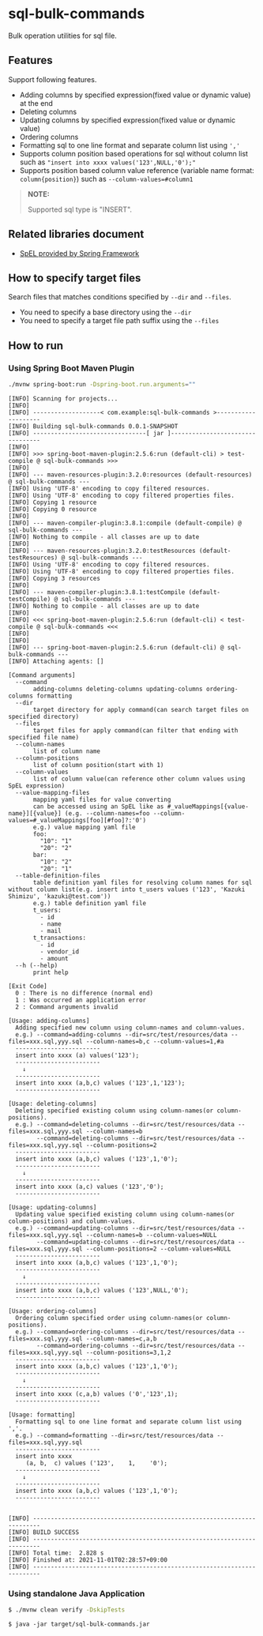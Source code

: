 # sql-bulk-commands

Bulk operation utilities for sql file.

## Features

Support following features.

* Adding columns by specified expression(fixed value or dynamic value) at the end
* Deleting columns
* Updating columns by specified expression(fixed value or dynamic value)
* Ordering columns
* Formatting sql to one line format and separate column list using `','`
* Supports column position based operations for sql without column list such as `"insert into xxxx values('123',NULL,'0');"`
* Supports position based column value reference (variable name format: `column{position}`) such as `--column-values=#column1`

> **NOTE:**
>
> Supported sql type is "INSERT".

## Related libraries document

* [SpEL provided by Spring Framework](https://docs.spring.io/spring-framework/docs/current/reference/html/core.html#expressions)

## How to specify target files

Search files that matches conditions specified by `--dir` and `--files`.

* You need to specify a base directory using the `--dir`
* You need to specify a target file path suffix using the `--files`

## How to run

### Using Spring Boot Maven Plugin

```bash
./mvnw spring-boot:run -Dspring-boot.run.arguments=""
```

```
[INFO] Scanning for projects...
[INFO] 
[INFO] -------------------< com.example:sql-bulk-commands >--------------------
[INFO] Building sql-bulk-commands 0.0.1-SNAPSHOT
[INFO] --------------------------------[ jar ]---------------------------------
[INFO] 
[INFO] >>> spring-boot-maven-plugin:2.5.6:run (default-cli) > test-compile @ sql-bulk-commands >>>
[INFO] 
[INFO] --- maven-resources-plugin:3.2.0:resources (default-resources) @ sql-bulk-commands ---
[INFO] Using 'UTF-8' encoding to copy filtered resources.
[INFO] Using 'UTF-8' encoding to copy filtered properties files.
[INFO] Copying 1 resource
[INFO] Copying 0 resource
[INFO] 
[INFO] --- maven-compiler-plugin:3.8.1:compile (default-compile) @ sql-bulk-commands ---
[INFO] Nothing to compile - all classes are up to date
[INFO] 
[INFO] --- maven-resources-plugin:3.2.0:testResources (default-testResources) @ sql-bulk-commands ---
[INFO] Using 'UTF-8' encoding to copy filtered resources.
[INFO] Using 'UTF-8' encoding to copy filtered properties files.
[INFO] Copying 3 resources
[INFO] 
[INFO] --- maven-compiler-plugin:3.8.1:testCompile (default-testCompile) @ sql-bulk-commands ---
[INFO] Nothing to compile - all classes are up to date
[INFO] 
[INFO] <<< spring-boot-maven-plugin:2.5.6:run (default-cli) < test-compile @ sql-bulk-commands <<<
[INFO] 
[INFO] 
[INFO] --- spring-boot-maven-plugin:2.5.6:run (default-cli) @ sql-bulk-commands ---
[INFO] Attaching agents: []

[Command arguments]
  --command
       adding-columns deleting-columns updating-columns ordering-columns formatting
  --dir
       target directory for apply command(can search target files on specified directory)
  --files
       target files for apply command(can filter that ending with specified file name)
  --column-names
       list of column name
  --column-positions
       list of column position(start with 1)
  --column-values
       list of column value(can reference other column values using SpEL expression)
  --value-mapping-files
       mapping yaml files for value converting
       can be accessed using an SpEL like as #_valueMappings[{value-name}][{value}] (e.g. --column-names=foo --column-values=#_valueMappings[foo][#foo]?:'0')
       e.g.) value mapping yaml file
       foo:
         "10": "1"
         "20": "2"
       bar:
         "10": "2"
         "20": "1"
  --table-definition-files
       table definition yaml files for resolving column names for sql without column list(e.g. insert into t_users values ('123', 'Kazuki Shimizu', 'kazuki@test.com'))
       e.g.) table definition yaml file
       t_users:
         - id
         - name
         - mail
       t_transactions:
         - id
         - vendor_id
         - amount
  --h (--help)
       print help

[Exit Code]
  0 : There is no difference (normal end)
  1 : Was occurred an application error
  2 : Command arguments invalid

[Usage: adding-columns]
  Adding specified new column using column-names and column-values.
  e.g.) --command=adding-columns --dir=src/test/resources/data --files=xxx.sql,yyy.sql --column-names=b,c --column-values=1,#a
  ------------------------
  insert into xxxx (a) values('123');
  ------------------------
    ↓
  ------------------------
  insert into xxxx (a,b,c) values ('123',1,'123');
  ------------------------

[Usage: deleting-columns]
  Deleting specified existing column using column-names(or column-positions).
  e.g.) --command=deleting-columns --dir=src/test/resources/data --files=xxx.sql,yyy.sql --column-names=b
        --command=deleting-columns --dir=src/test/resources/data --files=xxx.sql,yyy.sql --column-positions=2
  ------------------------
  insert into xxxx (a,b,c) values ('123',1,'0');
  ------------------------
    ↓
  ------------------------
  insert into xxxx (a,c) values ('123','0');
  ------------------------

[Usage: updating-columns]
  Updating value specified existing column using column-names(or column-positions) and column-values.
  e.g.) --command=updating-columns --dir=src/test/resources/data --files=xxx.sql,yyy.sql --column-names=b --column-values=NULL
        --command=updating-columns --dir=src/test/resources/data --files=xxx.sql,yyy.sql --column-positions=2 --column-values=NULL
  ------------------------
  insert into xxxx (a,b,c) values ('123',1,'0');
  ------------------------
    ↓
  ------------------------
  insert into xxxx (a,b,c) values ('123',NULL,'0');
  ------------------------

[Usage: ordering-columns]
  Ordering column specified order using column-names(or column-positions).
  e.g.) --command=ordering-columns --dir=src/test/resources/data --files=xxx.sql,yyy.sql --column-names=c,a,b
        --command=ordering-columns --dir=src/test/resources/data --files=xxx.sql,yyy.sql --column-positions=3,1,2
  ------------------------
  insert into xxxx (a,b,c) values ('123',1,'0');
  ------------------------
    ↓
  ------------------------
  insert into xxxx (c,a,b) values ('0','123',1);
  ------------------------

[Usage: formatting]
  Formatting sql to one line format and separate column list using ','.
  e.g.) --command=formatting --dir=src/test/resources/data --files=xxx.sql,yyy.sql
  ------------------------
  insert into xxxx
     (a, b,  c) values ('123',    1,    '0');
  ------------------------
    ↓
  ------------------------
  insert into xxxx (a,b,c) values ('123',1,'0');
  ------------------------


[INFO] ------------------------------------------------------------------------
[INFO] BUILD SUCCESS
[INFO] ------------------------------------------------------------------------
[INFO] Total time:  2.828 s
[INFO] Finished at: 2021-11-01T02:28:57+09:00
[INFO] ------------------------------------------------------------------------
```

### Using standalone Java Application

```bash
$ ./mvnw clean verify -DskipTests
```

```
$ java -jar target/sql-bulk-commands.jar
```

